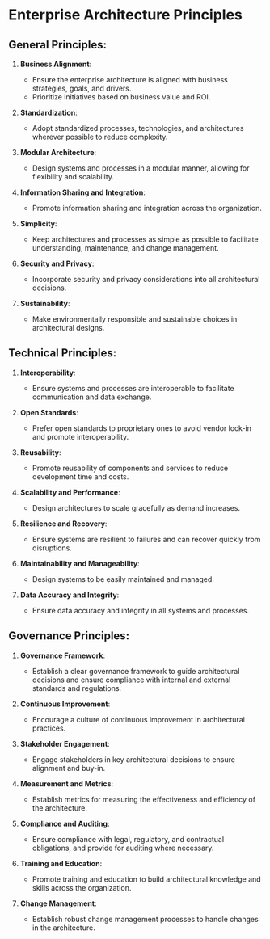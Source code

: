 # Enterprise Architecture Principles

## General Principles:
1. **Business Alignment**:
   - Ensure the enterprise architecture is aligned with business strategies, goals, and drivers.
   - Prioritize initiatives based on business value and ROI.

2. **Standardization**:
   - Adopt standardized processes, technologies, and architectures wherever possible to reduce complexity.

3. **Modular Architecture**:
   - Design systems and processes in a modular manner, allowing for flexibility and scalability.

4. **Information Sharing and Integration**:
   - Promote information sharing and integration across the organization.

5. **Simplicity**:
   - Keep architectures and processes as simple as possible to facilitate understanding, maintenance, and change management.

6. **Security and Privacy**:
   - Incorporate security and privacy considerations into all architectural decisions.

7. **Sustainability**:
   - Make environmentally responsible and sustainable choices in architectural designs.

## Technical Principles:
1. **Interoperability**:
   - Ensure systems and processes are interoperable to facilitate communication and data exchange.

2. **Open Standards**:
   - Prefer open standards to proprietary ones to avoid vendor lock-in and promote interoperability.

3. **Reusability**:
   - Promote reusability of components and services to reduce development time and costs.

4. **Scalability and Performance**:
   - Design architectures to scale gracefully as demand increases.

5. **Resilience and Recovery**:
   - Ensure systems are resilient to failures and can recover quickly from disruptions.

6. **Maintainability and Manageability**:
   - Design systems to be easily maintained and managed.

7. **Data Accuracy and Integrity**:
   - Ensure data accuracy and integrity in all systems and processes.

## Governance Principles:
1. **Governance Framework**:
   - Establish a clear governance framework to guide architectural decisions and ensure compliance with internal and external standards and regulations.

2. **Continuous Improvement**:
   - Encourage a culture of continuous improvement in architectural practices.

3. **Stakeholder Engagement**:
   - Engage stakeholders in key architectural decisions to ensure alignment and buy-in.

4. **Measurement and Metrics**:
   - Establish metrics for measuring the effectiveness and efficiency of the architecture.

5. **Compliance and Auditing**:
   - Ensure compliance with legal, regulatory, and contractual obligations, and provide for auditing where necessary.

6. **Training and Education**:
   - Promote training and education to build architectural knowledge and skills across the organization.

7. **Change Management**:
   - Establish robust change management processes to handle changes in the architecture.
